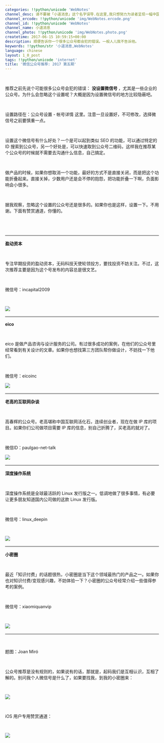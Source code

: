```yaml
---
categories: !!python/unicode 'WebNotes'
channel_desc: 请不要被「小道消息」这个名字误导.在这里,我只想努力为读者呈现一幅中国互联网的清明上河图.
channel_ercode: !!python/unicode 'img/WebNotes.ercode.png'
channel_id: !!python/unicode 'WebNotes'
channel_name: 小道消息
channel_photo: !!python/unicode 'img/WebNotes.photo.png'
createtime: 2017-06-15 10:59:15+00:00
description: 顺便告诉你一个很多公众号都会犯的错误。一般人儿我不告诉他。
keywords: !!python/str '小道消息,WebNotes'
language: chinese
layout: 1_0_post
tags: !!python/unicode 'internet'
title: '微信公众号推荐: 2017 第五期'
---
```

<div class="rich_media_content" id="js_content">
<p>
<br/>
</p>
<p>
         推荐之前先说个可能很多公众号会犯的错误：
         <strong>
          没设置微信号
         </strong>
         ，尤其是一些企业的公众号。为什么会忽略这个设置呢？大概是因为设置微信号的地方比较隐蔽吧。
         <br/>
</p>
<p>
<br/>
</p>
<p>
         设置路径在：公众号设置 - 帐号详情 这里。注意一旦设置好，不可修改，选择微信号之前要慎重一点。
        </p>
<p>
<br/>
</p>
<p>
         设置这个微信号有什么好处？一个是可以起到类似 SEO 的功能，可以通过特定的 ID 搜索到公众号，另一个好处是，可以快速取到公众号二维码，这样我在推荐某个公众号的时候就不需要去沟通什么信息，自己搞定。
        </p>
<p>
<br/>
</p>
<p>
         做产品的时候，如果你想取消一个功能，最好的方式不是直接关闭，而是把这个功能折叠起来。直接关掉，少数用户还是会不停的抱怨，把功能折叠一下啊，负面影响会小很多。
        </p>
<p>
<br/>
</p>
<p>
         据我观察，忽略这个设置的公众号还是很多的。如果你也是这样，设置一下。不用谢。下面有赞赏通道，你懂的。
        </p>
<p style="font-family: Lato, Helvetica, Arial, freesans, clean, sans-serif; border: 0px; font-size: 15px; margin-top: 1.5em; margin-bottom: 1.5em; outline: 0px; line-height: 1.5em; color: rgb(51, 51, 51); white-space: normal;">
<br/>
</p>
<hr style="font-family: Lato, Helvetica, Arial, freesans, clean, sans-serif; border-right-width: 0px; border-bottom-width: 0px; border-left-width: 0px; border-top-style: solid; border-top-color: rgb(234, 234, 234); height: 1px; margin-top: 1em; margin-bottom: 1em; color: rgb(51, 51, 51); font-size: 15px; white-space: normal;"/>
<p>
<strong>
          盈动资本
         </strong>
<br/>
</p>
<p>
<br/>
</p>
<p>
         专注早期投资的盈动资本，无码科技天使轮领投方，要找投资不妨关注。不过，这次推荐主要是因为这个号发布的内容总是很文艺。
        </p>
<p>
<br/>
</p>
<p>
         微信号：incapital2009
        </p>
<p>
<br/>
</p>
<p>
<img data-ratio="1" data-s="300,640" data-src="" data-type="jpeg" data-w="430" src="{{ '/img/ow5rEn8QGlHTK70kegoymomNic5eGelegEpTGkaWB9UduEYKcKV6NJJIZ0o75I3EZ7ka0QtD5vjibRDluAvF0icMg.jpeg' | prepend: site.img | replace: '//','/' }}"/>
</p>
<hr style="margin-top: 1em; margin-bottom: 1em; white-space: normal; font-family: Lato, Helvetica, Arial, freesans, clean, sans-serif; border-right-width: 0px; border-bottom-width: 0px; border-left-width: 0px; border-top-style: solid; border-top-color: rgb(234, 234, 234); height: 1px; color: rgb(51, 51, 51); font-size: 15px;"/>
<p>
<strong>
          eico
         </strong>
<br/>
</p>
<p>
<br/>
</p>
<p>
         eico 是做产品咨询与设计服务的公司。有过很多成功的案例，在他们的公众号里经常看到有关设计的文章。如果你也想找第三方团队帮你做设计，不妨找一下他们。
        </p>
<p>
<br/>
</p>
<p>
         微信号：eicoinc
        </p>
<p>
<img data-ratio="1" data-s="300,640" data-src="" data-type="jpeg" data-w="430" src="{{ '/img/ow5rEn8QGlHTK70kegoymomNic5eGelegrM3OqYoApHNebK1lgkVUDT3lU486a6sOt4cQPJkeqNZyFHMTCuojMA.jpeg' | prepend: site.img | replace: '//','/' }}"/>
</p>
<hr style="font-family: Lato, Helvetica, Arial, freesans, clean, sans-serif; border-right-width: 0px; border-bottom-width: 0px; border-left-width: 0px; border-top-style: solid; border-top-color: rgb(234, 234, 234); height: 1px; margin-top: 1em; margin-bottom: 1em; color: rgb(51, 51, 51); font-size: 15px; white-space: normal;"/>
<p>
<strong>
          老高的互联网杂谈
         </strong>
</p>
<p>
<strong>
<br/>
</strong>
</p>
<p>
         高春辉的公众号。老高堪称中国互联网活化石，连续创业者，现在在做 IP 库的项目。如果你们公司做项目需要 IP 库的信息，别自己折腾了，买老高的就对了。
        </p>
<p>
<br/>
</p>
<p>
         微信ID：paulgao-net-talk
        </p>
<p>
<img data-ratio="1" data-s="300,640" data-src="" data-type="jpeg" data-w="430" src="{{ '/img/ow5rEn8QGlHTK70kegoymomNic5eGelegpcicUrddeHW8FD4TztgibC2Qer89f7rIkfiak7qFrRSmdiakXZtXiaXxj4Q.jpeg' | prepend: site.img | replace: '//','/' }}"/>
</p>
<hr style="font-family: Lato, Helvetica, Arial, freesans, clean, sans-serif; border-right-width: 0px; border-bottom-width: 0px; border-left-width: 0px; border-top-style: solid; border-top-color: rgb(234, 234, 234); height: 1px; margin-top: 1em; margin-bottom: 1em; color: rgb(51, 51, 51); font-size: 15px; white-space: normal;"/>
<p>
<strong>
          深度操作系统
         </strong>
</p>
<p>
<br/>
</p>
<p>
         深度操作系统是全球最活跃的 Linux 发行版之一。低调地做了很多事情，有必要让更多朋友知道国内公司做的这款 Linux 发行版。
        </p>
<p>
<br/>
</p>
<p>
         微信号：linux_deepin
        </p>
<p>
<br/>
</p>
<p>
<img data-ratio="1" data-s="300,640" data-src="" data-type="jpeg" data-w="430" src="{{ '/img/ow5rEn8QGlHTK70kegoymomNic5eGelegUMicyyfmmdoJ2KDODia15rYzM69ACnKv8w6GEicTEiboFRZUZx62xtaq8A.jpeg' | prepend: site.img | replace: '//','/' }}"/>
</p>
<hr style="font-family: Lato, Helvetica, Arial, freesans, clean, sans-serif; border-right-width: 0px; border-bottom-width: 0px; border-left-width: 0px; border-top-style: solid; border-top-color: rgb(234, 234, 234); height: 1px; margin-top: 1em; margin-bottom: 1em; color: rgb(51, 51, 51); font-size: 15px; white-space: normal;"/>
<p>
<strong>
          小密圈
         </strong>
</p>
<p>
<br/>
</p>
<p>
         最近「知识付费」的话题很热，小密圈是当下这个领域最热门的产品之一。如果你也对知识付费/变现感兴趣，不妨体验一下？小密圈的公众号经常介绍一些值得参考的案例。
        </p>
<p>
<br/>
</p>
<p>
         微信号：xiaomiquanvip
        </p>
<p>
<span style="color:#333333;font-family:Lato, Helvetica, Arial, freesans, clean, sans-serif">
<span style="font-size: 15px;">
<br/>
</span>
</span>
</p>
<p>
<img data-ratio="1" data-s="300,640" data-src="" data-type="jpeg" data-w="430" src="{{ '/img/ow5rEn8QGlHTK70kegoymomNic5eGelegoHDqsUuXXRWJaHQLjNbKxAjJkCN28ia7X9W6gWCBl8yfuVZ6QFHNkrg.jpeg' | prepend: site.img | replace: '//','/' }}"/>
</p>
<hr style="font-family: Lato, Helvetica, Arial, freesans, clean, sans-serif; border-right-width: 0px; border-bottom-width: 0px; border-left-width: 0px; border-top-style: solid; border-top-color: rgb(234, 234, 234); height: 1px; margin-top: 1em; margin-bottom: 1em; color: rgb(51, 51, 51); font-size: 15px; white-space: normal;"/>
<p>
<br/>
</p>
<p>
         题图：Joan Miró
        </p>
<p>
<br/>
</p>
<p>
         公众号推荐是没有规则的，如果说有的话，那就是，起码我们是互相认识，互相了解的。别问我个人微信号是什么了，如果要找我，到我的小密圈来：
         <br/>
</p>
<p>
<br/>
</p>
<p>
<img data-ratio="1.4340101522842639" data-s="300,640" data-src="" data-type="jpeg" data-w="1182" src="{{ '/img/ow5rEn8QGlHHAvict3ibCo0mPzyA3zsdmSaVZoYSsb7IWJ8pMLaraMuLoW9HWZrJQjOJejciaibVNcTuhLia6AalpTg.jpeg' | prepend: site.img | replace: '//','/' }}"/>
</p>
<p>
<br/>
</p>
<p>
         iOS 用户专用赞赏通道：
        </p>
<p>
<br/>
</p>
<p>
<img data-ratio="0.5857019810508183" data-s="300,640" data-src="" data-type="jpeg" data-w="1161" src="{{ '/img/ow5rEn8QGlFc95PTicyicjEAtnRibty9cP9Z8t15DKHibnXbzSbVgpddNIJ4yAicyqex7icbNqAmia3wP6wUFl7C2hZcQ.jpeg' | prepend: site.img | replace: '//','/' }}"/>
</p>
<p>
<br/>
</p>
</div>